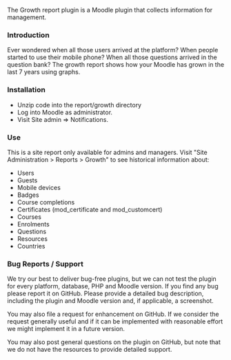 The Growth report plugin is a Moodle plugin that collects information for management. 

### Introduction ###
Ever wondered when all those users arrived at the platform? When people started to use their mobile phone?
When all those questions arrived in the question bank?  The growth report shows how your Moodle has grown 
in the last 7 years using graphs.

### Installation ###

* Unzip code into the report/growth directory
* Log into Moodle as administrator.
* Visit Site admin => Notifications.


### Use ###

This is a site report only available for admins and managers. Visit "Site Administration > Reports > Growth"
to see historical information about:

* Users
* Guests
* Mobile devices
* Badges
* Course completions
* Certificates (mod_certificate and mod_customcert)
* Courses
* Enrolments
* Questions
* Resources
* Countries

### Bug Reports / Support ###

We try our best to deliver bug-free plugins, but we can not test the plugin for every platform, database, PHP and
Moodle version. If you find any bug please report it on GitHub. Please provide a detailed bug description, including
the plugin and Moodle version and, if applicable, a screenshot.

You may also file a request for enhancement on GitHub. If we consider the request generally useful and if it can be
implemented with reasonable effort we might implement it in a future version.

You may also post general questions on the plugin on GitHub, but note that we do not have the resources to provide detailed support.

